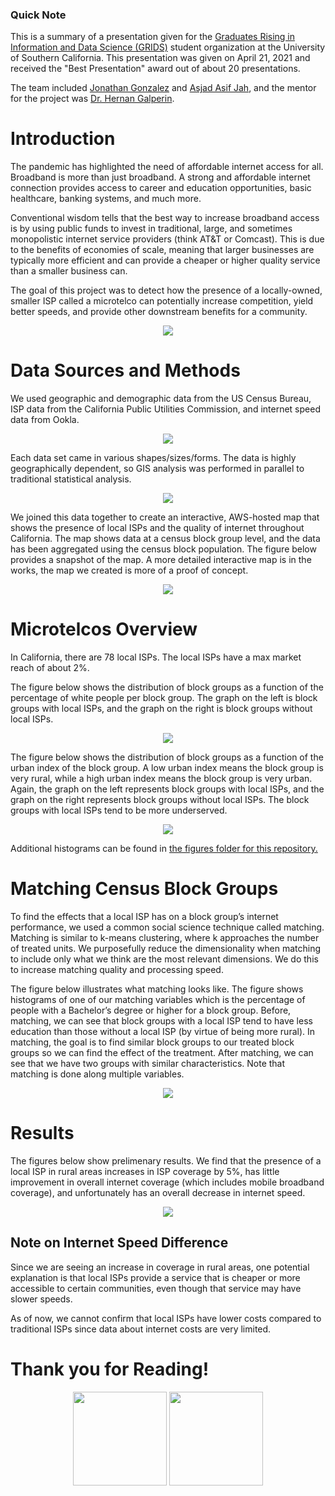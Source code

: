 ### Quick Note
This is a summary of a presentation given for the [Graduates Rising in Information and Data Science (GRIDS)](https://gridsusc.github.io/) student organization at the University of Southern California. This presentation was given on April 21, 2021 and received the "Best Presentation" award out of about 20 presentations.

The team included [Jonathan Gonzalez](https://www.linkedin.com/in/ja-gonzalez/) and [Asjad Asif Jah](https://www.linkedin.com/in/asjad-asif-jah/), and the mentor for the project was [Dr. Hernan Galperin](https://annenberg.usc.edu/faculty/hernan-galperin).


# Introduction

The pandemic has highlighted the need of affordable internet access for all. Broadband is more than just broadband. A strong and affordable internet connection provides access to career and education opportunities, basic healthcare, banking systems, and much more. 

Conventional wisdom tells that the best way to increase broadband access is by using public funds to invest in traditional, large, and sometimes monopolistic internet service providers (think AT&T or Comcast). This is due to the benefits of economies of scale, meaning that larger businesses are typically more efficient and can provide a cheaper or higher quality service than a smaller business can. 

The goal of this project was to detect how the presence of a locally-owned, smaller ISP called a microtelco can potentially increase competition, yield better speeds, and provide other downstream benefits for a community.

<p align="center">
  <img src="presentations/photos_for_github_pages/fig_0.png"/>
</p>

# Data Sources and Methods

We used geographic and demographic data from the US Census Bureau, ISP data from the California Public Utilities Commission, and internet speed data from Ookla.
<p align="center">
  <img src="presentations/photos_for_github_pages/fig_5.png"/>
</p>

Each data set came in various shapes/sizes/forms. The data is highly geographically dependent, so GIS analysis was performed in parallel to traditional statistical analysis.
<p align="center">
  <img src="presentations/photos_for_github_pages/fig_6.png"/>
</p>

We joined this data together to create an interactive, AWS-hosted map that shows the presence of local ISPs and the quality of internet throughout California. The map shows data at a census block group level, and the data has been aggregated using the census block population. The figure below provides a snapshot of the map. A more detailed interactive map is in the works, the map we created is more of a proof of concept.
<p align="center">
  <img src="presentations/photos_for_github_pages/fig_1.png"/>
</p>


# Microtelcos Overview

In California, there are 78 local ISPs. The local ISPs have a max market reach of about 2%. 

The figure below shows the distribution of block groups as a function of the percentage of white people per block group. The graph on the left is block groups with local ISPs, and the graph on the right is block groups without local ISPs. 
<p align="center">
  <img src="presentations/photos_for_github_pages/fig_2.png"/>
</p>

The figure below shows the distribution of block groups as a function of the urban index of the block group. A low urban index means the block group is very rural, while a high urban index means the block group is very urban. Again, the graph on the left represents block groups with local ISPs, and the graph on the right represents block groups without local ISPs. The block groups with local ISPs tend to be more underserved.
<p align="center">
  <img src="presentations/photos_for_github_pages/fig_3.png"/>
</p>

Additional histograms can be found in [the figures folder for this repository.](figures/histograms/) 


# Matching Census Block Groups

To find the effects that a local ISP has on a block group’s internet performance, we used a common social science technique called matching. Matching is similar to k-means clustering, where k approaches the number of treated units. We purposefully reduce the dimensionality when matching to include only what we think are the most relevant dimensions. We do this to increase matching quality and processing speed. 

The figure below illustrates what matching looks like. The figure shows histograms of one of our matching variables which is the percentage of people with a Bachelor’s degree or higher for a block group. Before, matching, we can see that block groups with a local ISP tend to have less education than those without a local ISP (by virtue of being more rural). In matching, the goal is to find similar block groups to our treated block groups so we can find the effect of the treatment. After matching, we can see that we have two groups with similar characteristics. Note that matching is done along multiple variables.
 <p align="center">
  <img src="presentations/photos_for_github_pages/fig_4.png"/>
</p>


# Results

The figures below show prelimenary results. We find that the presence of a local ISP in rural areas increases in ISP coverage by 5%, has little improvement in overall internet coverage (which includes mobile broadband coverage), and unfortunately has an overall decrease in internet speed.
<p align="center">
  <img src="presentations/photos_for_github_pages/fig_7.png"/>
</p>

## Note on Internet Speed Difference

Since we are seeing an increase in coverage in rural areas, one potential explanation is that local ISPs provide a service that is cheaper or more accessible to certain communities, even though that service may have slower speeds.

As of now, we cannot confirm that local ISPs have lower costs compared to traditional ISPs since data about internet costs are very limited.

# Thank you for Reading!



<p align="center">
<img width="150" src="presentations/photos_for_github_pages/usc_logo.jpg">           <img width="150" src="presentations/photos_for_github_pages/grids_logo.png">
</p>
